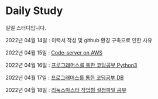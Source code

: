 # Daily Study
일일 스터디입니다.

2022년 04월 14일 : 이력서  작성 및 github 환경 구축으로 인한 사유

2022년 04월 15일 : [Code-server on AWS](/2022/0415_Create_Code_Server.md)

2022년 04월 16일 : [프로그래머스를 통한 코딩공부 Python3](/2022/0416_Study.md)

2022년 04월 17일 : [프로그래머스를 통한 코딩공부 DB](/2022/0417_Study.md)

2022년 04월 18일 : [리눅스마스터 작업형 설정파일 공부](/2022/0418_LinuxMaster_Study.md)

